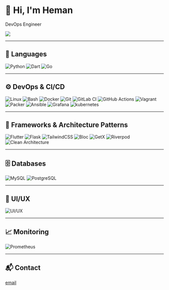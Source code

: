 # 👋 Hi, I'm Heman  
DevOps Engineer 

<img src="https://capsule-render.vercel.app/api?type=waving&height=300&color=gradient&customColorList=0,2,0&text=heman%20sadeghi&textBg=false" />

---

## 🧠 Languages  
![Python](https://img.shields.io/badge/-Python-3776AB?style=for-the-badge&logo=Python&logoColor=white) ![Dart](https://img.shields.io/badge/-Dart-0175C2?style=for-the-badge&logo=dart&logoColor=white) ![Go](https://img.shields.io/badge/-Go-00ADD8?style=for-the-badge&logo=go&logoColor=white)  

---

## ⚙️ DevOps & CI/CD  
![Linux](https://img.shields.io/badge/-Linux-FCC624?style=for-the-badge&logo=linux&logoColor=black) ![Bash](https://img.shields.io/badge/-Bash-4EAA25?style=for-the-badge&logo=gnubash&logoColor=white) ![Docker](https://img.shields.io/badge/-Docker-2496ED?style=for-the-badge&logo=docker&logoColor=white) ![Git](https://img.shields.io/badge/-Git-F05032?style=for-the-badge&logo=git&logoColor=white) ![GitLab CI](https://img.shields.io/badge/-GitLab_CI-FC6D26?style=for-the-badge&logo=gitlab&logoColor=white) ![GitHub Actions](https://img.shields.io/badge/-GitHub_Actions-2088FF?style=for-the-badge&logo=githubactions&logoColor=white) ![Vagrant](https://img.shields.io/badge/-Vagrant-1563FF?style=for-the-badge&logo=vagrant&logoColor=white) ![Packer](https://img.shields.io/badge/-Packer-1B77F3?style=for-the-badge&logo=packer&logoColor=white) ![Ansible](https://img.shields.io/badge/-Ansible-EE0000?style=for-the-badge&logo=ansible&logoColor=white) ![Grafana](https://img.shields.io/badge/-Grafana-F46800?style=for-the-badge&logo=grafana&logoColor=white) ![kubernetes](https://img.shields.io/badge/-kubernetes-F31800?style=for-the-badge&logo=kubernetes&logoColor=white)  
 

---

## 🧱 Frameworks & Architecture Patterns  
![Flutter](https://img.shields.io/badge/-Flutter-02569B?style=for-the-badge&logo=flutter&logoColor=white) ![Flask](https://img.shields.io/badge/-Flask-000000?style=for-the-badge&logo=flask&logoColor=white) ![TailwindCSS](https://img.shields.io/badge/-Tailwind-06B6D4?style=for-the-badge&logo=tailwindcss&logoColor=white) ![Bloc](https://img.shields.io/badge/-Bloc-0175C2?style=for-the-badge&logo=flutter&logoColor=white) ![GetX](https://img.shields.io/badge/-GetX-000000?style=for-the-badge&logo=flutter&logoColor=white) ![Riverpod](https://img.shields.io/badge/-Riverpod-0F9D58?style=for-the-badge&logo=flutter&logoColor=white) ![Clean Architecture](https://img.shields.io/badge/-Clean_Architecture-E6522C?style=for-the-badge&logo=code&logoColor=white)  

---

## 🗄️ Databases  
![MySQL](https://img.shields.io/badge/-MySQL-4479A1?style=for-the-badge&logo=mysql&logoColor=white) ![PostgreSQL](https://img.shields.io/badge/-PostgreSQL-336791?style=for-the-badge&logo=postgresql&logoColor=white)  

---

## 🎨 UI/UX  
![UI/UX](https://img.shields.io/badge/-UI%2FUX-111111?style=for-the-badge&logo=figma&logoColor=white)  

---

## 📈 Monitoring  
![Prometheus](https://img.shields.io/badge/-Prometheus-E6522C?style=for-the-badge&logo=prometheus&logoColor=white)  

---

## 📬 Contact  
<a href="hemansadeghi@proton.me">email</a>

